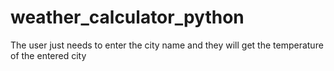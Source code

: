# weather_calculator_python
The user just needs to enter the city name and they will get the temperature of the entered city 
